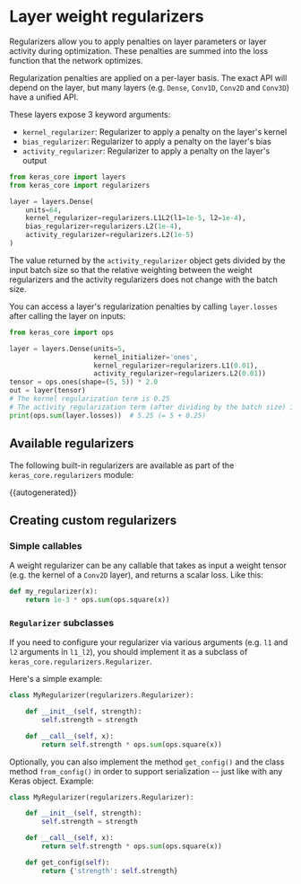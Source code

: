 # Layer weight regularizers

Regularizers allow you to apply penalties on layer parameters or layer
activity during optimization. These penalties are summed into the loss
function that the network optimizes.

Regularization penalties are applied on a per-layer basis. The exact API will
depend on the layer, but many layers (e.g. `Dense`, `Conv1D`, `Conv2D` and
`Conv3D`) have a unified API.

These layers expose 3 keyword arguments:

- `kernel_regularizer`: Regularizer to apply a penalty on the layer's kernel
- `bias_regularizer`: Regularizer to apply a penalty on the layer's bias
- `activity_regularizer`: Regularizer to apply a penalty on the layer's output

```python
from keras_core import layers
from keras_core import regularizers

layer = layers.Dense(
    units=64,
    kernel_regularizer=regularizers.L1L2(l1=1e-5, l2=1e-4),
    bias_regularizer=regularizers.L2(1e-4),
    activity_regularizer=regularizers.L2(1e-5)
)
```

The value returned by the `activity_regularizer` object gets divided by the input
batch size so that the relative weighting between the weight regularizers and
the activity regularizers does not change with the batch size.

You can access a layer's regularization penalties by calling `layer.losses`
after calling the layer on inputs:

```python
from keras_core import ops

layer = layers.Dense(units=5,
                     kernel_initializer='ones',
                     kernel_regularizer=regularizers.L1(0.01),
                     activity_regularizer=regularizers.L2(0.01))
tensor = ops.ones(shape=(5, 5)) * 2.0
out = layer(tensor)
# The kernel regularization term is 0.25
# The activity regularization term (after dividing by the batch size) is 5
print(ops.sum(layer.losses))  # 5.25 (= 5 + 0.25)
```


## Available regularizers

The following built-in regularizers are available as part of the `keras_core.regularizers` module:

{{autogenerated}}


## Creating custom regularizers

### Simple callables

A weight regularizer can be any callable that takes as input a weight tensor
(e.g. the kernel of a `Conv2D` layer), and returns a scalar loss. Like this:

```python
def my_regularizer(x):
    return 1e-3 * ops.sum(ops.square(x))
```


### `Regularizer` subclasses


If you need to configure your regularizer via various arguments
(e.g. `l1` and `l2` arguments in `l1_l2`),
you should implement it as a subclass of `keras_core.regularizers.Regularizer`.

Here's a simple example:


```python
class MyRegularizer(regularizers.Regularizer):

    def __init__(self, strength):
        self.strength = strength

    def __call__(self, x):
        return self.strength * ops.sum(ops.square(x))
```

Optionally, you can also implement the method `get_config()` and the class
method `from_config()` in order to support serialization -- just like with
any Keras object. Example:


```python
class MyRegularizer(regularizers.Regularizer):

    def __init__(self, strength):
        self.strength = strength

    def __call__(self, x):
        return self.strength * ops.sum(ops.square(x))

    def get_config(self):
        return {'strength': self.strength}
```

